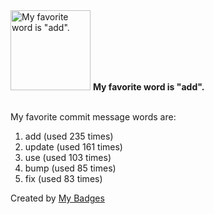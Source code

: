 <img src="https://my-badges.github.io/my-badges/favorite-word.png" alt="My favorite word is &quot;add&quot;." title="My favorite word is &quot;add&quot;." width="128">
<strong>My favorite word is &quot;add&quot;.</strong>
<br><br>

My favorite commit message words are:

1. add (used 235 times)
2. update (used 161 times)
3. use (used 103 times)
4. bump (used 85 times)
5. fix (used 83 times)


Created by <a href="https://github.com/my-badges/my-badges">My Badges</a>